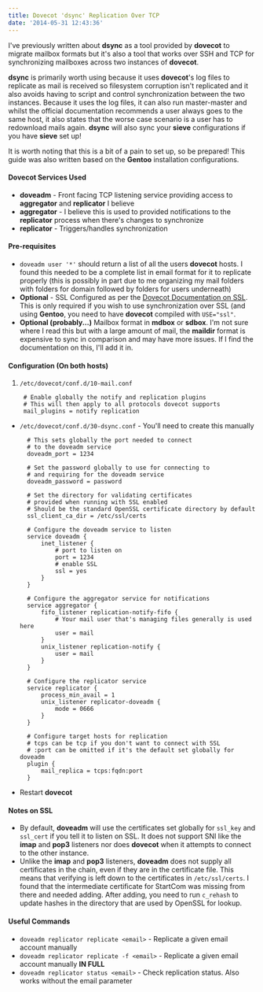 ```yaml
---
title: Dovecot 'dsync' Replication Over TCP
date: '2014-05-31 12:43:36'
---
```


I've previously written about **dsync** as a tool provided by **dovecot** to migrate mailbox formats but it's also a tool that works over SSH and TCP for synchronizing mailboxes across two instances of **dovecot**.

**dsync** is primarily worth using because it uses **dovecot**'s log files to replicate as mail is received so filesystem corruption isn't replicated and it also avoids having to script and control synchronization between the two instances. Because it uses the log files, it can also run master-master and whilst the official documentation recommends a user always goes to the same host, it also states that the worse case scenario is a user has to redownload mails again. **dsync** will also sync your **sieve** configurations if you have **sieve** set up!

It is worth noting that this is a bit of a pain to set up, so be prepared! This guide was also written based on the **Gentoo** installation configurations.

#### Dovecot Services Used
* **doveadm** - Front facing TCP listening service providing access to **aggregator** and **replicator** I believe
*  **aggregator** - I believe this is used to provided notifications to the **replicator** process when there's changes to synchronize
* **replicator** - Triggers/handles synchronization

#### Pre-requisites
* `doveadm user '*'` should return a list of all the users **dovecot** hosts. I found this needed to be a complete list in email format for it to replicate properly (this is possibly in part due to me organizing my mail folders with folders for domain followed by folders for users underneath)
* **Optional** - SSL Configured as per the [Dovecot Documentation on SSL](http://wiki2.dovecot.org/SSL/DovecotConfiguration). This is only required if you wish to use synchronization over SSL (and using **Gentoo**, you need to have **dovecot** compiled with `USE="ssl"`.
* **Optional (probably...)** Mailbox format in **mdbox** or **sdbox**. I'm not sure where I read this but with a large amount of mail, the **maildir** format is expensive to sync in comparison and may have more issues. If I find the documentation on this, I'll add it in.

#### Configuration (On both hosts)
1. `/etc/dovecot/conf.d/10-mail.conf`

		# Enable globally the notify and replication plugins
    	# This will then apply to all protocols dovecot supports
		mail_plugins = notify replication
        
* `/etc/dovecot/conf.d/30-dsync.conf` - You'll need to create this manually

		# This sets globally the port needed to connect
        # to the doveadm service
        doveadm_port = 1234
        
        # Set the password globally to use for connecting to 
        # and requiring for the doveadm service 
        doveadm_password = password
        
        # Set the directory for validating certificates
        # provided when running with SSL enabled
        # Should be the standard OpenSSL certificate directory by default
        ssl_client_ca_dir = /etc/ssl/certs
        
        # Configure the doveadm service to listen
        service doveadm {
        	inet_listener {
            	# port to listen on
            	port = 1234
                # enable SSL
                ssl = yes
            }
        }
        
        # Configure the aggregator service for notifications
        service aggregator {
        	fifo_listener replication-notify-fifo {
            	# Your mail user that's managing files generally is used here
            	user = mail
            }
            unix_listener replication-notify {
            	user = mail
            }
        }
        
        # Configure the replicator service
        service replicator {
        	process_min_avail = 1
            unix_listener replicator-doveadm {
            	mode = 0666
            }
        }
        
        # Configure target hosts for replication
        # tcps can be tcp if you don't want to connect with SSL
        # :port can be omitted if it's the default set globally for doveadm
        plugin {
        	mail_replica = tcps:fqdn:port
        }
* Restart **dovecot**
        
#### Notes on SSL
* By default, **doveadm** will use the certificates set globally for `ssl_key` and `ssl_cert` if you tell it to listen on SSL. It does not support SNI like the **imap** and **pop3** listeners nor does **dovecot** when it attempts to connect to the other instance.
* Unlike the **imap** and **pop3** listeners, **doveadm** does not supply all certificates in the chain, even if they are in the certificate file. This means that verifying is left down to the certificates in `/etc/ssl/certs`. I found that the intermediate certificate for StartCom was missing from there and needed adding. After adding, you need to run `c_rehash` to update hashes in the directory that are used by OpenSSL for lookup.

#### Useful Commands
* `doveadm replicator replicate <email>`  - Replicate a given email account manually
* `doveadm replicator replicate -f <email>`  - Replicate a given email account manually **IN FULL**
* `doveadm replicator status <email>`  - Check replication status. Also works without the email parameter